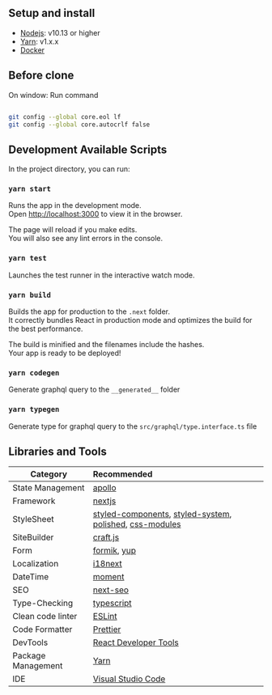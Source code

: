 ## Setup and install

- [Nodejs](https://nodejs.org/en/): v10.13 or higher
- [Yarn](https://classic.yarnpkg.com/lang/en/): v1.x.x
- [Docker](https://www.docker.com/)

## Before clone

On window: Run command

```bash

git config --global core.eol lf
git config --global core.autocrlf false

```

## Development Available Scripts

In the project directory, you can run:

### `yarn start`

Runs the app in the development mode.<br>
Open [http://localhost:3000](http://localhost:3000) to view it in the browser.

The page will reload if you make edits.<br>
You will also see any lint errors in the console.

### `yarn test`

Launches the test runner in the interactive watch mode.<br>

### `yarn build`

Builds the app for production to the `.next` folder.<br>
It correctly bundles React in production mode and optimizes the build for the best performance.

The build is minified and the filenames include the hashes.<br>
Your app is ready to be deployed!

### `yarn codegen`

Generate graphql query to the `__generated__` folder

### `yarn typegen`

Generate type for graphql query to the `src/graphql/type.interface.ts` file

## Libraries and Tools

| Category           | Recommended                                                                                                                                                                                                           |
| ------------------ | :-------------------------------------------------------------------------------------------------------------------------------------------------------------------------------------------------------------------- |
| State Management   | [apollo](https://www.apollographql.com/)                                                                                                                                                                              |
| Framework          | [nextjs](https://nextjs.org)                                                                                                                                                                                          |
| StyleSheet         | [styled-components](https://styled-components.com/), [styled-system](https://styled-system.com), [polished](https://github.com/styled-components/polished), [css-modules](https://github.com/css-modules/css-modules) |
| SiteBuilder        | [craft.js](https://craft.js.org)                                                                                                                                                                                      |
| Form               | [formik](https://jaredpalmer.com/formik/docs/overview), [yup](https://github.com/jquense/yup)                                                                                                                         |
| Localization       | [i18next](https://react.i18next.com)                                                                                                                                                                                  |
| DateTime           | [moment](https://momentjs.com)                                                                                                                                                                                        |
| SEO                | [next-seo](https://github.com/garmeeh/next-seo)                                                                                                                                                                       |
| Type-Checking      | [typescript](https://www.typescriptlang.org)                                                                                                                                                                          |
| Clean code linter  | [ESLint](https://eslint.org)                                                                                                                                                                                          |
| Code Formatter     | [Prettier](https://prettier.io)                                                                                                                                                                                       |
| DevTools           | [React Developer Tools](https://chrome.google.com/webstore/detail/react-developer-tools/fmkadmapgofadopljbjfkapdkoienihi?hl=en)                                                                                       |
| Package Management | [Yarn](https://yarnpkg.com/lang/en)                                                                                                                                                                                   |
| IDE                | [Visual Studio Code](https://code.visualstudio.com)                                                                                                                                                                   |
